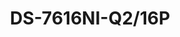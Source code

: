 ---
id: 13
title: "DS-7616NI-Q2/16P"
slug: "DS-7616NI-Q2/16P"
subTitle: "16-ch 1U 4K NVR with 16 PoE Ports"
category: "nvr"
imgCard: "/src/assets/images/nvr/DS-7616NI-Q2_16P/DS-7616NI-Q2_16P-1.webp"
imgAlt: "DS-7616NI-Q2/16P"
thumbnails: [
  "/src/assets/images/nvr/DS-7616NI-Q2_16P/DS-7616NI-Q2_16P-1.webp",
]
features: [
  "Supports up to 16 IP camera inputs",
  "16 built-in PoE ports for plug-and-play setup",
  "H.265+/H.265/H.264+/H.264 video compression formats",
  "Up to 1-ch @ 8 MP or 5-ch @ 1080p decoding capability",
  "Handles up to 160 Mbps incoming bandwidth",
  "Compact 1U design for space-efficient installation"
]
rating: 5
reviewCount: 100
specifications: {
  Motion_Detection_2_0: {
    Human_Vehicle_Analysis: "4"
  },
  Video_and_Audio: {
    IP_Video_Input: "16-ch",
    HDMI_Output: "1-ch, 4K (4096 x 2160)/30 Hz, 4K (3840 x 2160)/30 Hz, 2K (2560 x 1440)/60 Hz, 1920 x 1080/60 Hz, 1600 x 1200/60 Hz, 1280 x 1024/60 Hz, 1280 x 720/60 Hz",
    VGA_Output: "1-ch, 1920 × 1080/60 Hz, 1280 × 1024/60 Hz, 1280 × 720/60 Hz",
    Video_Output_Mode: "HDMI/VGA simultaneous output",
    Incoming_Bandwidth: "160 Mbps",
    Outgoing_Bandwidth: "80 Mbps",
    Audio_Output: "1-ch, RCA (Linear, 1 KΩ)",
    Two_Way_Audio: "1-ch, RCA (2.0 Vp-p, 1 k Ω)"
  },
  Decoding: {
    Decoding_Format: "H.265+, H.265, H.264+, H.264",
    Decoding_Capability: "1-ch@8 MP (30 fps)/5-ch@1080p (30 fps)",
    Synchronous_Playback: "16-ch",
    Recording_Resolution: "8 MP/6 MP/5 MP/4 MP/3 MP/1080p/UXGA/720p/VGA/4CIF/DCIF/2CIF/CIF/QCIF"
  },
  Network: {
    Network_Protocol: "TCP/IP, DHCP, Hik-Connect, DNS, DDNS, NTP, SADP, SMTP, NFS, iSCSI, UPnP™, HTTPS",
    Network_Interface: "1, RJ-45 10/100/1000 Mbps self-adaptive Ethernet interface"
  },
  PoE: {
    Interface: "16, RJ-45 10/100 Mbps self-adaptive Ethernet interface",
    Power: "≤ 150W",
    Standard: "IEEE 802.3 af/at"
  },
  Auxiliary_Interface: {
    SATA: {
      Interface: "2 SATA interfaces",
    },
    Capacity: "Up to 8TB capacity for each disk",
    USB_Interface: "2 × USB 2.0"
  },
  General: {
    Power_Supply: "100-240V～, 50/60Hz, 3.2A MAX",
    Consumption: "≤ 15W",
    Working_Temperature: "-10 to +55º C (+14 to +131º F)",
    Working_Humidity: "10 to 90 %",
    Chassis: "1U chassis",
    Dimension: "385 × 315 × 52 mm (15.2\"× 12.4\" × 2.0\")",
    Weight: "≤ 2.6 kg (5.7 lb)"
  }
}
---